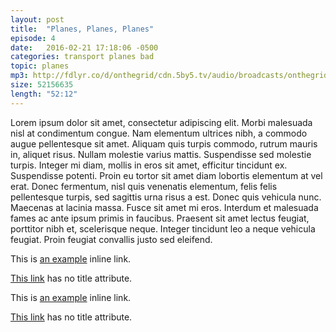 ```yaml
---
layout: post
title:  "Planes, Planes, Planes"
episode: 4
date:   2016-02-21 17:18:06 -0500
categories: transport planes bad
topic: planes
mp3: http://fdlyr.co/d/onthegrid/cdn.5by5.tv/audio/broadcasts/onthegrid/2016/onthegrid-154.mp3
size: 52156635
length: "52:12"
---
```


Lorem ipsum dolor sit amet, consectetur adipiscing elit. Morbi malesuada nisl at condimentum congue. Nam elementum ultrices nibh, a commodo augue pellentesque sit amet. Aliquam quis turpis commodo, rutrum mauris in, aliquet risus. Nullam molestie varius mattis. Suspendisse sed molestie turpis. Integer mi diam, mollis in eros sit amet, efficitur tincidunt ex. Suspendisse potenti. Proin eu tortor sit amet diam lobortis elementum at vel erat. Donec fermentum, nisl quis venenatis elementum, felis felis pellentesque turpis, sed sagittis urna risus a est. Donec quis vehicula nunc. Maecenas at lacinia massa. Fusce sit amet mi eros. Interdum et malesuada fames ac ante ipsum primis in faucibus. Praesent sit amet lectus feugiat, porttitor nibh et, scelerisque neque. Integer tincidunt leo a neque vehicula feugiat. Proin feugiat convallis justo sed eleifend.

This is [an example](http://example.com/ "Title") inline link.

[This link](http://example.net/) has no title attribute.

This is [an example](http://example.com/ "Title") inline link.

[This link](http://example.net/) has no title attribute.